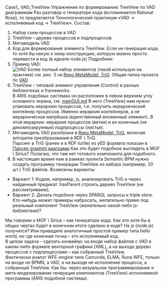 Case1_ VAD_TreeView
Упражнение по формированию TreeView по VAD диаграммам
Раз разговор о генераторе кода (вспоминается Rational Rose), то предлагается Технологический практикум «VAD -> исполняемый код -> TreeView». Состав:
1. Набор схем процессов в VAD
2. TreeView – дерево процессов и подпроцессов
3. Метамодель VAD
4. Код для формирования элемента TreeView. Если не генерация кода, то хотя бы некую к нему конструкцию, которую можно просто перевести в код (в идеале node.js)
Подробнее:
1. Пример VAD:  
![ VAD ](https://github.com/bpmbpm/SemanticBPM/blob/main/docs/vad_2.png)
Более полный набор элементов (такой использую на практике) см. рис. 3 на [Repo MetaModel,  TriG](https://github.com/bpmbpm/SemanticBPM/wiki/%D0%9C%D0%B5%D1%82%D0%B0%D0%BC%D0%BE%D0%B4%D0%B5%D0%BB%D1%8C-%D0%BF%D1%80%D0%BE%D1%86%D0%B5%D1%81%D1%81%D0%BE%D0%B2). Общая папка проекта по [VAD](https://github.com/bpmbpm/SemanticBPM/tree/main/docs/VAD)
2. TreeView – типовой элемент управления (Control) в разных библиотеках и frameworks.  
В ARIS подобных системах он расположен в левом верхнем углу основного экрана, см. [mainGUI.md](https://github.com/bpmbpm/doc/blob/main/Project/SemanticBPM/design/mainGUI.md) 
В него (TreeView) нам нужно упаковать иерархию процессов, т.е. получить иерархический контейнер процессов. Именно иерархия контейнеров, а не иерархическая матрёшка (единственный вложенный элемент). В этой иерархии: иерархия процессов (ветки) и их конечные (не декомпозируемые) подпроцессы (листья). 
3. Метамодель VAD разобрана в [Repo MetaModel,  TriG](https://github.com/bpmbpm/SemanticBPM/wiki/%D0%9C%D0%B5%D1%82%D0%B0%D0%BC%D0%BE%D0%B4%D0%B5%D0%BB%D1%8C-%D0%BF%D1%80%D0%BE%D1%86%D0%B5%D1%81%D1%81%D0%BE%D0%B2), включая алгоритм преобразования в RDF \ TriG.  
Парсинг в TriG (ранее и в RDF turtle) из yED формата показан в [Парсер graphml диаграмм](https://github.com/bpmbpm/SemanticBPM/tree/main/implementations/yed_based_semantizer)
Как это будет подобное выглядеть в MOF \ Sirius? Полагаю, что там нет готового компонента для подобного. 
4. В настоящее время нам в рамках проекта Semantic BPM нужно создать программу генерации TreeView из набора (например, 20 шт.) TriG файлов. Возможны варианты:
- Вариант 1: Кодом, например, js, анализировать TriG и через найденный предикат :hasParent строить дерево TreeView (не рассматриваем);
- Вариант 2: Делать подобное через SPARQL запросы к triple store. Кто-нибудь может примеры набросать, желательно прямо под реальный компонент TreeView (желательно какой-либо js-библиотеки)? 

Мы говорим о MOF \ Sirius – как генераторе кода. Как это хотя бы в общих чертах будет в конечном итоге сделано в коде? На js (node.js) получится? Или приведите аналогичный простой пример типа hello world, но где конечная точка – это исполняемый код.  
В целом задача – сделать конвейер: на входе набор файлов с VAD в каком-либо формате векторной графики (XML), а на выходе дерево процессов с подпроцессами – как собранный TreeView.  
Фактически аналог WFE-engine типа Camunda, ELMA, Runa WFE, только на входе не BPMN, а VAD, а на выходе не исполнение процесса, а собранный TreeView. Как бы: через визуальное программирование и мета-моделирование генерация компонентов (TreeView) исполняемой программы (ARIS-подобной системы).
